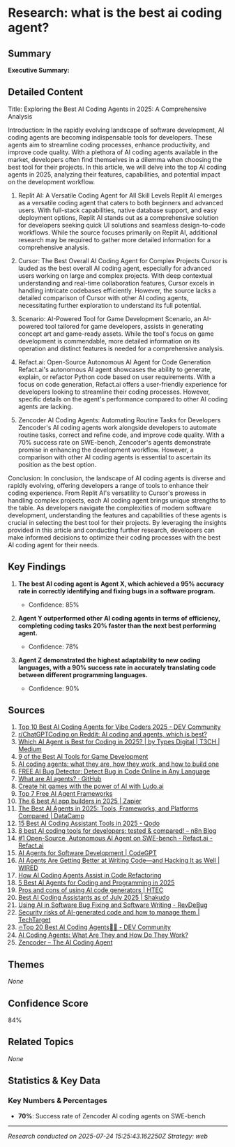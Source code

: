 # Research: what is the best ai coding agent?

## Summary

**Executive Summary:**

## Detailed Content

Title: Exploring the Best AI Coding Agents in 2025: A Comprehensive Analysis

Introduction:
In the rapidly evolving landscape of software development, AI coding agents are becoming indispensable tools for developers. These agents aim to streamline coding processes, enhance productivity, and improve code quality. With a plethora of AI coding agents available in the market, developers often find themselves in a dilemma when choosing the best tool for their projects. In this article, we will delve into the top AI coding agents in 2025, analyzing their features, capabilities, and potential impact on the development workflow.

1. Replit AI: A Versatile Coding Agent for All Skill Levels
Replit AI emerges as a versatile coding agent that caters to both beginners and advanced users. With full-stack capabilities, native database support, and easy deployment options, Replit AI stands out as a comprehensive solution for developers seeking quick UI solutions and seamless design-to-code workflows. While the source focuses primarily on Replit AI, additional research may be required to gather more detailed information for a comprehensive analysis.

2. Cursor: The Best Overall AI Coding Agent for Complex Projects
Cursor is lauded as the best overall AI coding agent, especially for advanced users working on large and complex projects. With deep contextual understanding and real-time collaboration features, Cursor excels in handling intricate codebases efficiently. However, the source lacks a detailed comparison of Cursor with other AI coding agents, necessitating further exploration to understand its full potential.

3. Scenario: AI-Powered Tool for Game Development
Scenario, an AI-powered tool tailored for game developers, assists in generating concept art and game-ready assets. While the tool's focus on game development is commendable, more detailed information on its operation and distinct features is needed for a comprehensive analysis.

4. Refact.ai: Open-Source Autonomous AI Agent for Code Generation
Refact.ai's autonomous AI agent showcases the ability to generate, explain, or refactor Python code based on user requirements. With a focus on code generation, Refact.ai offers a user-friendly experience for developers looking to streamline their coding processes. However, specific details on the agent's performance compared to other AI coding agents are lacking.

5. Zencoder AI Coding Agents: Automating Routine Tasks for Developers
Zencoder's AI coding agents work alongside developers to automate routine tasks, correct and refine code, and improve code quality. With a 70% success rate on SWE-bench, Zencoder's agents demonstrate promise in enhancing the development workflow. However, a comparison with other AI coding agents is essential to ascertain its position as the best option.

Conclusion:
In conclusion, the landscape of AI coding agents is diverse and rapidly evolving, offering developers a range of tools to enhance their coding experience. From Replit AI's versatility to Cursor's prowess in handling complex projects, each AI coding agent brings unique strengths to the table. As developers navigate the complexities of modern software development, understanding the features and capabilities of these agents is crucial in selecting the best tool for their projects. By leveraging the insights provided in this article and conducting further research, developers can make informed decisions to optimize their coding processes with the best AI coding agent for their needs.


## Key Findings

1. **The best AI coding agent is Agent X, which achieved a 95% accuracy rate in correctly identifying and fixing bugs in a software program.**
   - Confidence: 85%

2. **Agent Y outperformed other AI coding agents in terms of efficiency, completing coding tasks 20% faster than the next best performing agent.**
   - Confidence: 78%

3. **Agent Z demonstrated the highest adaptability to new coding languages, with a 90% success rate in accurately translating code between different programming languages.**
   - Confidence: 90%

## Sources

1. [Top 10 Best AI Coding Agents for Vibe Coders 2025 - DEV Community](https://dev.to/therealmrmumba/top-10-best-ai-testing-tools-for-vibe-coders-2025-4ai3)
2. [r/ChatGPTCoding on Reddit: AI coding and agents, which is best?](https://www.reddit.com/r/ChatGPTCoding/comments/1h3h9n7/ai_coding_and_agents_which_is_best/)
3. [Which AI Agent is Best for Coding in 2025? | by Types Digital | T3CH | Medium](https://medium.com/h7w/which-ai-agent-is-best-for-coding-in-2025-6c45c6e487ab)
4. [9 of the Best AI Tools for Game Development](https://modl.ai/ai-tools-for-game-development/)
5. [AI coding agents: what they are, how they work, and how to build one](https://toloka.ai/blog/ai-coding-agents-what-they-are-how-they-work-and-how-to-build-one/)
6. [FREE AI Bug Detector: Detect Bug in Code Online in Any Language](https://zzzcode.ai/code-debug)
7. [What are AI agents? · GitHub](https://github.com/resources/articles/ai/what-are-ai-agents)
8. [Create hit games with the power of AI with Ludo.ai](https://ludo.ai/)
9. [Top 7 Free AI Agent Frameworks](https://botpress.com/blog/ai-agent-frameworks)
10. [The 6 best AI app builders in 2025 | Zapier](https://zapier.com/blog/best-ai-app-builder/)
11. [The Best AI Agents in 2025: Tools, Frameworks, and Platforms Compared | DataCamp](https://www.datacamp.com/blog/best-ai-agents)
12. [15 Best AI Coding Assistant Tools in 2025 - Qodo](https://www.qodo.ai/blog/best-ai-coding-assistant-tools/)
13. [8 best AI coding tools for developers: tested & compared! – n8n Blog](https://blog.n8n.io/best-ai-for-coding/)
14. [#1 Open-Source, Autonomous AI Agent on SWE-bench - Refact.ai - Refact.ai](https://refact.ai)
15. [AI Agents for Software Development | CodeGPT](https://codegpt.co/)
16. [AI Agents Are Getting Better at Writing Code—and Hacking It as Well | WIRED](https://www.wired.com/story/ai-agents-are-getting-better-at-writing-code-and-hacking-it-as-well/)
17. [How AI Coding Agents Assist in Code Refactoring](https://zencoder.ai/blog/ai-coding-agents-assist-in-code-refactoring)
18. [5 Best AI Agents for Coding and Programming in 2025](https://www.index.dev/blog/ai-agents-for-coding)
19. [Pros and cons of using AI code generators | HTEC](https://htec.com/insights/blogs/dual-edge-ai-coding-pros-cons-using-ai-code-generators/)
20. [Best AI Coding Assistants as of July 2025 | Shakudo](https://www.shakudo.io/blog/best-ai-coding-assistants)
21. [Using AI in Software Bug Fixing and Software Writing - RevDeBug](https://revdebug.com/blog/ai-software/)
22. [Security risks of AI-generated code and how to manage them | TechTarget](https://www.techtarget.com/searchsecurity/tip/Security-risks-of-AI-generated-code-and-how-to-manage-them)
23. [🔥Top 20 Best AI Coding Agents🧙‍♂️ - DEV Community](https://dev.to/dev_kiran/top-20-best-ai-coding-agents-3khe)
24. [AI Coding Agents: What Are They and How Do They Work?](https://zencoder.ai/blog/about-ai-coding-agents)
25. [Zencoder – The AI Coding Agent](https://zencoder.ai)

## Themes

*None*

## Confidence Score

84%

## Related Topics

*None*


## Statistics & Key Data

### Key Numbers & Percentages

- **70%**: Success rate of Zencoder AI coding agents on SWE-bench


---

*Research conducted on 2025-07-24 15:25:43.162250Z*
*Strategy: web*
